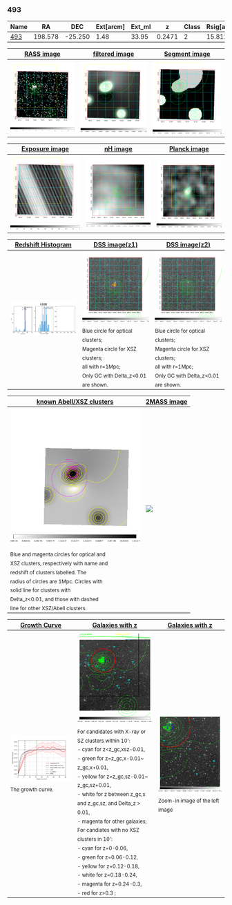 <div STYLE="page-break-after: always;"></div>

### 493

|Name          |RA          |DEC      | Ext[arcm] | Ext_ml | z    | Class| Rsig[arcmin] | CRsig[c/s] | CR500[c/s] | R500[Mpc] |L500[erg/s]|F500[erg/s/cm^2]| M500[Msun]|Tx[keV]|beta|GC(XSZ,Delta_z<0.01)| GC(OPT,Delta_z<0.01)|GC|alias|
|--------------|------------|------------|---|---|-----------|--------|------|------|----|----|----|----|----|----|----|----|----|----|---|
|[493](script/493.md)     | 198.578       | -25.250       | 1.48    | 33.95   | 0.2471 | 2   | 15.812 |0.300 |0.272 |1.354 |9.419e+44 |5.090e-12 |9.057e+14 |9.042 |0.917 |Tar, |-, |Tar, |k108|

|[RASS image](../image/493/493_img.pdf)|[filtered image](../image/493/493_fil.pdf)|[Segment image](../image/493/493_seg.pdf)|
|-------------------|--------------------|-------------------|
| <img src="../image/493/493_img.png" width="300">  | <img src="../image/493/493_fil.png" width="300">   | <img src="../image/493/493_seg.png" width="300">  |

|[Exposure image](../image/493/493_mex.pdf)| [nH image](../image/493/493_nh.pdf)| [Planck image](../image/493/493_p.pdf)|
|-------------------|--------------------|-------------------|
|<img src="../image/493/493_mex.png" width="300">   | <img src="../image/493/493_nh.png" width="300">    | <img src="../image/493/493_p.png" width="300"> |

|[Redshift Histogram](../image/493/493_zg.pdf) | [DSS image(z1)](../image/493/493_dss_z1.pdf)      |  [DSS image(z2)](../image/493/493_dss_z2.pdf)    |
|-------------------|--------------------|-------------------|
|<img src="../image/493/493_zg.png" width="300"> |<img src="../image/493/493_dss_z1.png" width="300"> <sub><br>Blue circle for optical clusters; <br>Magenta circle for XSZ clusters; <br>all with r=1Mpc; <br>Only GC with Delta_z<0.01 are shown. </sub>| <img src="../image/493/493_dss_z2.png" width="300"><sub><br>Blue circle for optical clusters; <br>Magenta circle for XSZ clusters; <br>all with r=1Mpc; <br>Only GC with Delta_z<0.01 are shown. </sub> |

|[known Abell/XSZ clusters](../image/493/493_m.pdf) | [2MASS image](../image/493/493_2mass.pdf)      |
|-------------------|-------------------|
|<img src=../image/493/493_m.png width="300"> <sub><br>Blue and magenta circles for optical and <br>XSZ clusters, respectively with name and <br>redshift of clusters labelled. The <br>radius of circles are 1Mpc. Circles with <br>solid line for clusters with <br>Delta_z<0.01, and those with dashed <br>line for other XSZ/Abell clusters.        </sub>|<img src="../image/493/493_2mass.png" width="300">  |

|[Growth Curve](../image/493/493_gca_all.png) |[Galaxies with z](../image/493/493_opt_ned.pdf) |[Galaxies with z](../image/493/493_opt_ned_zoom.pdf) |
|-------------------|-------------------|-------------------|
| <img src="../image/493/493_gca_all.png" width="300"> <sub><br>The growth curve.</sub>| <img src=../image/493/493_opt_ned.png width="300"> <br><sub> For candidates with X-ray or SZ clusters within 10': <br> - cyan for z<z_gc,xsz-0.01, <br> - green for z=z_gc,x-0.01~ z_gc,x+0.01, <br> - yellow for z=z_gc,sz-0.01~ z_gc,sz+0.01, <br> - white for z between z_gc,x and z_gc,sz, and Delta_z > 0.01, <br> - magenta for other galaxies; <br>For candiates with no XSZ clusters in 10': <br> - cyan for z=0-0.06, <br> - green for z=0.06-0.12, <br> - yellow for z=0.12-0.18, <br> - white for z=0.18-0.24, <br> - magenta for z=0.24-0.3, <br> - red for z>0.3 ;  </sub>|<img src=../image/493/493_opt_ned_zoom.png width="300">  <br><sub> Zoom-in image of the left image</sub>|




